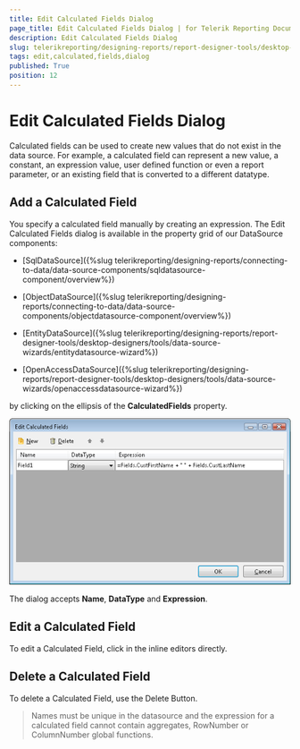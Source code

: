 ```yaml
---
title: Edit Calculated Fields Dialog
page_title: Edit Calculated Fields Dialog | for Telerik Reporting Documentation
description: Edit Calculated Fields Dialog
slug: telerikreporting/designing-reports/report-designer-tools/desktop-designers/tools/edit-calculated-fields-dialog
tags: edit,calculated,fields,dialog
published: True
position: 12
---
```


# Edit Calculated Fields Dialog

Calculated fields can be used to create new values that do not exist in the data source. For example, a calculated field can represent a new value, a constant, an expression value, user defined function or even a report parameter, or an existing field that is converted to a different datatype.

## Add a Calculated Field

You specify a calculated field manually by creating an expression. The Edit Calculated Fields dialog is available in the property grid of our DataSource components: 

* [SqlDataSource]({%slug telerikreporting/designing-reports/connecting-to-data/data-source-components/sqldatasource-component/overview%})

* [ObjectDataSource]({%slug telerikreporting/designing-reports/connecting-to-data/data-source-components/objectdatasource-component/overview%})

* [EntityDataSource]({%slug telerikreporting/designing-reports/report-designer-tools/desktop-designers/tools/data-source-wizards/entitydatasource-wizard%})

* [OpenAccessDataSource]({%slug telerikreporting/designing-reports/report-designer-tools/desktop-designers/tools/data-source-wizards/openaccessdatasource-wizard%})

by clicking on the ellipsis of the __CalculatedFields__ property. 

  ![](images/CalculatedFields.png)

The dialog accepts __Name__, __DataType__ and __Expression__. 

## Edit a Calculated Field

To edit a Calculated Field, click in the inline editors directly.

## Delete a Calculated Field

To delete a Calculated Field, use the Delete Button.

> Names must be unique in the datasource and the expression for a calculated field cannot contain aggregates, RowNumber or ColumnNumber global functions. 

